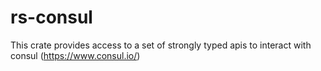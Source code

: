 # rs-consul
This crate provides access to a set of strongly typed apis to interact with consul (https://www.consul.io/)
